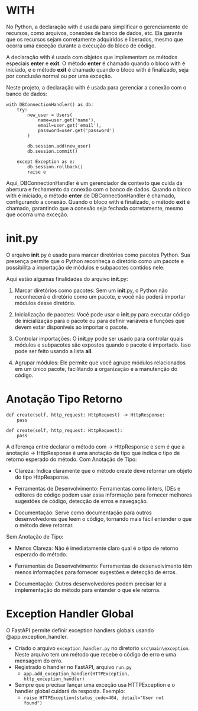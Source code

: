 # WITH
No Python, a declaração with é usada para simplificar o gerenciamento de recursos, como arquivos, conexões de banco de dados, etc. Ela garante que os recursos sejam corretamente adquiridos e liberados, mesmo que ocorra uma exceção durante a execução do bloco de código.

A declaração with é usada com objetos que implementam os métodos especiais __enter__ e __exit__. O método __enter__ é chamado quando o bloco with é iniciado, e o método __exit__ é chamado quando o bloco with é finalizado, seja por conclusão normal ou por uma exceção.

Neste projeto, a declaração with é usada para gerenciar a conexão com o banco de dados:
```
with DBConnectionHandler() as db:
    try:
        new_user = Users(
            name=user.get('name'),
            email=user.get('email'),
            password=user.get('password')
        )

        db.session.add(new_user)
        db.session.commit()

    except Exception as e:
        db.session.rollback()
        raise e
```
Aqui, DBConnectionHandler é um gerenciador de contexto que cuida da abertura e fechamento da conexão com o banco de dados. Quando o bloco with é iniciado, o método __enter__ de DBConnectionHandler é chamado, configurando a conexão. Quando o bloco with é finalizado, o método __exit__ é chamado, garantindo que a conexão seja fechada corretamente, mesmo que ocorra uma exceção.

# __init__.py
O arquivo __init__.py é usado para marcar diretórios como pacotes Python. Sua presença permite que o Python reconheça o diretório como um pacote e possibilita a importação de módulos e subpacotes contidos nele.

Aqui estão algumas finalidades do arquivo __init__.py:

1. Marcar diretórios como pacotes: Sem um __init__.py, o Python não reconhecerá o diretório como um pacote, e você não poderá importar módulos desse diretório.

2. Inicialização de pacotes: Você pode usar o __init__.py para executar código de inicialização para o pacote ou para definir variáveis e funções que devem estar disponíveis ao importar o pacote.

3. Controlar importações: O __init__.py pode ser usado para controlar quais módulos e subpacotes são expostos quando o pacote é importado. Isso pode ser feito usando a lista __all__.

4. Agrupar módulos: Ele permite que você agrupe módulos relacionados em um único pacote, facilitando a organização e a manutenção do código.

# Anotação Tipo Retorno

```
def create(self, http_request: HttpRequest) -> HttpResponse:
	pass

def create(self, http_request: HttpRequest):
	pass
```
A diferença entre declarar o método com -> HttpResponse e sem é que a anotação -> HttpResponse é uma anotação de tipo que indica o tipo de retorno esperado do método.
Com Anotação de Tipo:

- Clareza: Indica claramente que o método create deve retornar um objeto do tipo HttpResponse.

- Ferramentas de Desenvolvimento: Ferramentas como linters, IDEs e editores de código podem usar essa informação para fornecer melhores sugestões de código, detecção de erros e navegação.

- Documentação: Serve como documentação para outros desenvolvedores que leem o código, tornando mais fácil entender o que o método deve retornar.

Sem Anotação de Tipo:
- Menos Clareza: Não é imediatamente claro qual é o tipo de retorno esperado do método.

- Ferramentas de Desenvolvimento: Ferramentas de desenvolvimento têm menos informações para fornecer sugestões e detecção de erros.

- Documentação: Outros desenvolvedores podem precisar ler a implementação do método para entender o que ele retorna.

# Exception Handler Global

O FastAPI permite definir exception handlers globais usando @app.exception_handler.
- Criado o arquivo <code>exception_handler.py</code> no diretorio <code>src\main\exception</code>. Neste arquivo tem um método que recebe o código de erro e uma mensagem do erro.
- Registrado o handler no FastAPI, arquivo <code>run.py</code>
  - <code>app.add_exception_handler(HTTPException, http_exception_handler)</code>
- Sempre que precisar lançar uma exceção usa HTTPException e o handler global cuidará da resposta. Exemplo:
  - <code>raise HTTPException(status_code=404, detail="User not found")</code>